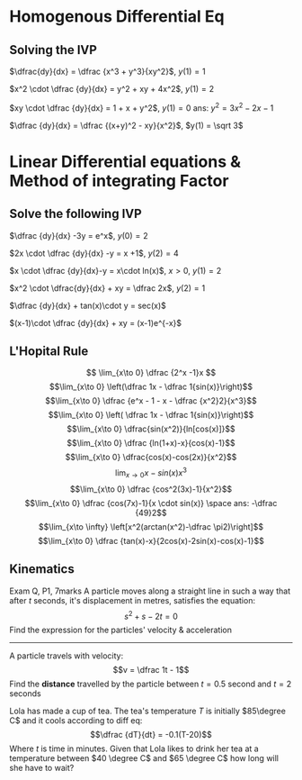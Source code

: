 # Homogenous Differential Eq

## Solving the IVP
$\dfrac{dy}{dx} = \dfrac {x^3 + y^3}{xy^2}$, $y(1) = 1$

$x^2 \cdot \dfrac {dy}{dx} = y^2 + xy + 4x^2$, $y(1) = 2$

$xy \cdot \dfrac {dy}{dx} = 1 + x + y^2$, $y(1) = 0$
ans: $y^2 = 3x^2 - 2x-1$

$\dfrac {dy}{dx} = \dfrac {(x+y)^2 - xy}{x^2}$, $y(1) = \sqrt 3$


# Linear Differential equations & Method of integrating Factor
## Solve the following IVP
$\dfrac {dy}{dx} -3y = e^x$, $y(0) =2$

$2x \cdot \dfrac {dy}{dx} -y = x +1$, $y(2) = 4$

$x \cdot \dfrac {dy}{dx}-y = x\cdot ln(x)$, $x > 0$, $y(1) =2$

$x^2 \cdot \dfrac{dy}{dx} + xy = \dfrac 2x$, $y(2) = 1$

$\dfrac {dy}{dx} + tan(x)\cdot y = sec(x)$

$(x-1)\cdot \dfrac {dy}{dx} + xy = (x-1)e^{-x}$
## L'Hopital Rule 
$$ \lim_{x\to 0} \dfrac {2^x -1}x $$
$$\lim_{x\to 0} \left(\dfrac 1x - \dfrac 1{sin(x)}\right)$$
$$\lim_{x\to 0} \dfrac {e^x - 1 - x - \dfrac {x^2}2}{x^3}$$
$$\lim_{x\to 0} \left( \dfrac 1x - \dfrac 1{sin(x)}\right)$$
$$\lim_{x\to 0} \dfrac{sin(x^2)}{ln[cos(x)]}$$
$$\lim_{x\to 0} \dfrac {ln(1+x)-x}{cos(x)-1}$$
$$\lim_{x\to 0} \dfrac{cos(x)-cos(2x)}{x^2}$$
$$\lim_{x\to 0} {x-sin(x)}{x^3}$$
$$\lim_{x\to 0} \dfrac {cos^2(3x)-1}{x^2}$$
$$\lim_{x\to 0} \dfrac {cos(7x)-1}{x \cdot sin(x)} \space ans: -\dfrac {49}2$$
$$\lim_{x\to \infty} \left[x^2(arctan(x^2)-\dfrac \pi2)\right]$$
$$\lim_{x\to 0} \dfrac {tan(x)-x}{2cos(x)-2sin(x)-cos(x)-1}$$
## Kinematics
Exam Q, P1, 7marks
A particle moves along a straight line in such a way that after $t$ seconds, it's displacement in metres, satisfies the equation:
$$s^2 + s -2t = 0$$
Find the expression for the particles' velocity & acceleration

---
A particle travels with velocity:
$$v = \dfrac 1t - 1$$
Find the **distance** travelled by the particle between $t = 0.5$ second and $t = 2$ seconds

Lola has made a cup of tea. The tea's temperature $T$ is initially $85\degree C$ and it cools according to diff eq:
$$\dfrac {dT}{dt} = -0.1(T-20)$$
Where $t$ is time in minutes. Given that Lola likes to drink her tea at a temperature between $40 \degree C$ and $65 \degree C$ how long will she have to wait?


